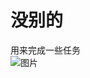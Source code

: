 # 没别的
用来完成一些任务  
![图片](https://github.com/n03t0n/-/assets/117248183/621fe449-6209-46f1-b597-24a8dd8e7239)

